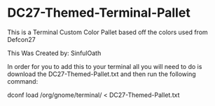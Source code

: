 # DC27-Themed-Terminal-Pallet
This is a Terminal Custom Color Pallet based off the colors used from Defcon27

This Was Created by: SinfulOath

In order for you to add this to your terminal all you will need to do is download the DC27-Themed-Pallet.txt and then run the following command:

dconf load /org/gnome/terminal/ < DC27-Themed-Pallet.txt
